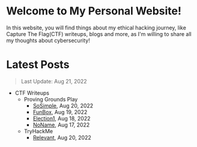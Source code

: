 # Welcome to My Personal Website!

In this website, you will find things about my ethical hacking journey, like Capture The Flag(CTF) writeups, blogs and more, as I'm willing to share all my thoughts about cybersecurity!

# Latest Posts

> Last Update: Aug 21, 2022

- CTF Writeups
	- Proving Grounds Play
		- [SoSimple](https://siunam321.github.io/ctf/pgplay/SoSimple/), Aug 20, 2022
		- [FunBox](https://siunam321.github.io/ctf/pgplay/FunBox/), Aug 19, 2022
		- [Election1](https://siunam321.github.io/ctf/pgplay/Election1/), Aug 18, 2022
		- [NoName](https://siunam321.github.io/ctf/pgplay/NoName/), Aug 17, 2022
	- TryHackMe
		- [Relevant](https://siunam321.github.io/ctf/tryhackme/Relevant/), Aug 20, 2022